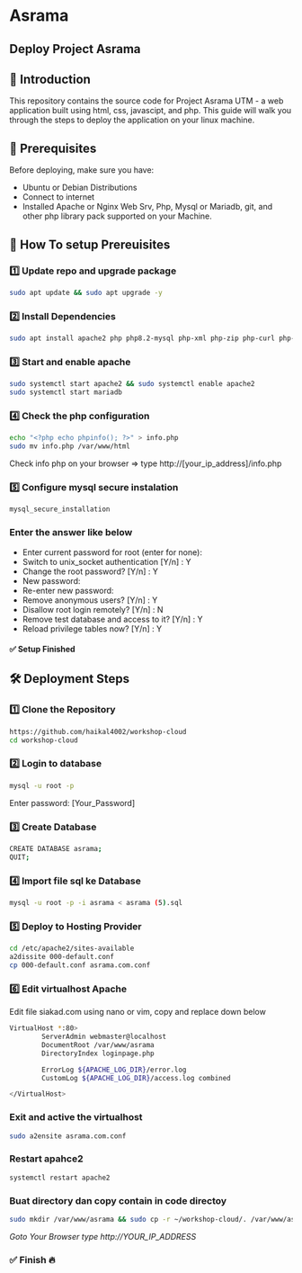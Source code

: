 # Asrama

## Deploy Project Asrama

## 🚀 Introduction
This repository contains the source code for Project Asrama UTM - a web application built using html, css, javascipt, and php. This guide will walk you through the steps to deploy the application on your linux machine.

## 📌 Prerequisites
Before deploying, make sure you have:
- Ubuntu or Debian Distributions
- Connect to internet
- Installed Apache or Nginx  Web Srv, Php, Mysql or Mariadb, git, and other php library pack supported on your Machine.

## 📌 How To setup Prereuisites
### 1️⃣ Update repo and upgrade package
```sh
sudo apt update && sudo apt upgrade -y
```
### 2️⃣ Install Dependencies
```sh
sudo apt install apache2 php php8.2-mysql php-xml php-zip php-curl php-mbstring php-gd mariadb-server git -y
```
### 3️⃣ Start and enable apache
```sh
sudo systemctl start apache2 && sudo systemctl enable apache2
sudo systemctl start mariadb
```

### 4️⃣ Check the php configuration
```sh
echo "<?php echo phpinfo(); ?>" > info.php
sudo mv info.php /var/www/html
```
Check info php on your browser =>  type http://[your_ip_address]/info.php

### 5️⃣ Configure mysql secure instalation
```sh
mysql_secure_installation
```
### Enter the answer like below
- Enter current password for root (enter for none): 
- Switch to unix_socket authentication [Y/n] : Y
- Change the root password? [Y/n] : Y
- New password: 
- Re-enter new password:
- Remove anonymous users? [Y/n] : Y
- Disallow root login remotely? [Y/n] : N
- Remove test database and access to it? [Y/n] : Y
- Reload privilege tables now? [Y/n] : Y

#### ✅ **Setup Finished**


## 🛠 Deployment Steps

### 1️⃣ Clone the Repository
```sh
https://github.com/haikal4002/workshop-cloud
cd workshop-cloud
```

### 2️⃣ Login to database
```sh
mysql -u root -p
```
Enter password: [Your_Password]

### 3️⃣ Create Database
```sh
CREATE DATABASE asrama;
QUIT;
```

### 4️⃣ Import file sql ke Database
```sh
mysql -u root -p -i asrama < asrama (5).sql
```

### 5️⃣ Deploy to Hosting Provider
```sh
cd /etc/apache2/sites-available
a2dissite 000-default.conf
cp 000-default.conf asrama.com.conf
```
### 6️⃣ Edit virtualhost Apache
Edit file siakad.com using nano or vim, copy and replace down below
```sh
VirtualHost *:80>
        ServerAdmin webmaster@localhost
        DocumentRoot /var/www/asrama
        DirectoryIndex loginpage.php

        ErrorLog ${APACHE_LOG_DIR}/error.log
        CustomLog ${APACHE_LOG_DIR}/access.log combined

</VirtualHost>
```
### Exit and active the virtualhost
```sh
sudo a2ensite asrama.com.conf
```
### Restart apahce2
```sh
systemctl restart apache2
```

### Buat directory dan copy contain in code directoy 
```sh
sudo mkdir /var/www/asrama && sudo cp -r ~/workshop-cloud/. /var/www/asrama/ 
```

*Goto Your Browser type http://YOUR_IP_ADDRESS*

### ✅ Finish 🔥
